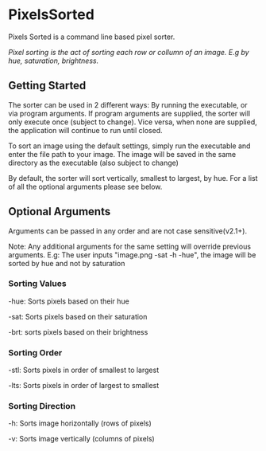 # PixelsSorted
Pixels Sorted is a command line based pixel sorter.

*Pixel sorting is the act of sorting each row or collumn of an image. E.g by hue, saturation, brightness.*

## Getting Started
The sorter can be used in 2 different ways: By running the executable, or via program arguments. If program arguments are supplied, the sorter will only execute once (subject to change). Vice versa, when none are supplied, the application will continue to run until closed. 

To sort an image using the default settings, simply run the executable and enter the file path to your image. The image will be saved in the same directory as the executable (also subject to change)

By default, the sorter will sort vertically, smallest to largest, by hue. For a list of all the optional arguments please see below.

## Optional Arguments
Arguments can be passed in any order and are not case sensitive(v2.1+).

Note: Any additional arguments for the same setting will override previous arguments.
E.g: The user inputs "image.png -sat -h -hue", the image will be sorted by hue and not by saturation

### Sorting Values
-hue: Sorts pixels based on their hue
 
-sat: Sorts pixels based on their saturation
 
-brt: sorts pixels based on their brightness

### Sorting Order
-stl: Sorts pixels in order of smallest to largest

-lts: Sorts pixels in order of largest to smallest

### Sorting Direction
-h: Sorts image horizontally (rows of pixels)

-v: Sorts image vertically (columns of pixels)

